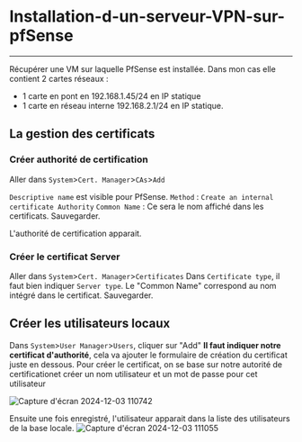 # Installation-d-un-serveur-VPN-sur-pfSense  
---

Récupérer une VM sur laquelle PfSense est installée.
Dans mon cas elle contient 2 cartes réseaux :
* 1 carte en pont en 192.168.1.45/24 en IP statique
* 1 carte en réseau interne 192.168.2.1/24 en IP statique.


## La gestion des certificats  
### Créer authorité de certification  
Aller dans `System`>`Cert. Manager`>`CAs`>`Add`

`Descriptive name` est visible pour PfSense.
`Method` : `Create an internal certificate Authority`
`Common Name` : Ce sera le nom affiché dans les certificats.
Sauvegarder.

L'authorité de certification apparait.

### Créer le certificat Server  

Aller dans `System`>`Cert. Manager`>`Certificates`
Dans `Certificate type`, il faut bien indiquer `Server type`.
Le "Common Name" correspond au nom intégré dans le certificat.
Sauvegarder.  

## Créer les utilisateurs locaux  

Dans `System`>`User Manager`>`Users`, cliquer sur "Add"
**Il faut indiquer notre certificat d'authorité**, cela va ajouter le formulaire de création du certificat juste en dessous. Pour créer le certificat, on se base sur notre autorité de certificationet créer un nom utilisateur et un mot de passe pour cet utilisateur

![Capture d'écran 2024-12-03 110742](https://github.com/user-attachments/assets/0e286ad6-9e11-4336-a5c1-5e8867cce25e)

Ensuite une fois enregistré, l'utilisateur apparait dans la liste des utilisateurs de la base locale.
![Capture d'écran 2024-12-03 111055](https://github.com/user-attachments/assets/504928b7-d460-45e0-9fef-20f675b48e8c)
